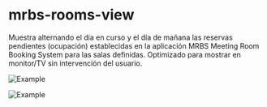 # mrbs-rooms-view

Muestra alternando el día en curso y el día de mañana las reservas pendientes (ocupación) establecidas en la aplicación MRBS Meeting Room Booking System para las salas definidas. Optimizado para mostrar en monitor/TV sin intervención del usuario.

![Example](https://github.com/n7rc/mrbs-rooms-view/blob/master/example/today.png)

![Example](https://github.com/n7rc/mrbs-rooms-view/blob/master/example/tomorrow.png)
